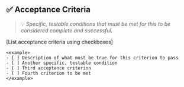 ## ✅ Acceptance Criteria
> 💡 *Specific, testable conditions that must be met for this to be considered complete and successful.*

[List acceptance criteria using checkboxes]

```
<example>
- [ ] Description of what must be true for this criterion to pass
- [ ] Another specific, testable condition
- [ ] Third acceptance criterion
- [ ] Fourth criterion to be met
</example>
```